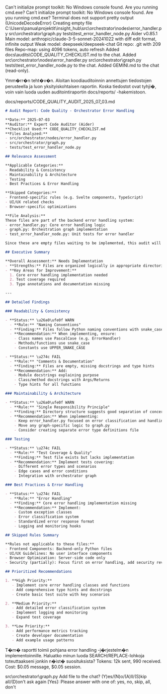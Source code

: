 ﻿Can't initialize prompt toolkit: No Windows console found. Are you running cmd.exe?
Can't initialize prompt toolkit: No Windows console found. Are you running cmd.exe?
Terminal does not support pretty output (UnicodeDecodeError)
Creating empty file C:\Users\panua\projektit\insight_hub\src\orchestrator\nodes\error_handler.py 
src\orchestrator\graph.py tests\test_error_handler_node.py
Aider v0.85.1
Main model: anthropic/claude-3-5-sonnet-20241022 with diff edit format, infinite output
Weak model: deepseek/deepseek-chat
Git repo: .git with 209 files
Repo-map: using 4096 tokens, auto refresh
Added docs\audits\CODE_QUALITY_CHECKLIST.md to the chat.
Added src\orchestrator\nodes\error_handler.py src\orchestrator\graph.py 
tests\test_error_handler_node.py to the chat.
Added GEMINI.md to the chat (read-only).

Ymm�rr�n teht�v�n. Aloitan koodiauditoinnin annettujen tiedostojen perusteella ja luon yksityiskohtaisen raportin. Koska tiedostot ovat tyhji�, voin vain luoda uuden auditointiraportin docs/reports/ -hakemistoon.

docs/reports/CODE_QUALITY_AUDIT_2025_07_03.md
````markdown
# Audit Report: Code Quality - Orchestrator Error Handling

**Date:** 2025-07-03
**Auditor:** Expert Code Auditor (Aider)
**Checklist Used:** CODE_QUALITY_CHECKLIST.md
**Files Analyzed:** 
- src/orchestrator/nodes/error_handler.py
- src/orchestrator/graph.py
- tests/test_error_handler_node.py

## Relevance Assessment

**Applicable Categories:**
- Readability & Consistency
- Maintainability & Architecture 
- Testing
- Best Practices & Error Handling

**Skipped Categories:**
- Frontend-specific rules (e.g. Svelte components, TypeScript)
- UI/UX related checks
- Browser-specific optimizations

**File Analysis:**
These files are part of the backend error handling system:
- error_handler.py: Core error handling logic
- graph.py: Orchestration graph implementation
- test_error_handler_node.py: Unit tests for error handler

Since these are empty files waiting to be implemented, this audit will focus on establishing baseline requirements and best practices to follow during implementation.

## Executive Summary

**Overall Assessment:** Needs Implementation
- **Strengths:** Files are organized logically in appropriate directories
- **Key Areas for Improvement:**
  1. Core error handling implementation needed
  2. Test coverage required
  3. Type annotations and documentation missing

---

## Detailed Findings

### Readability & Consistency

- **Status:** \u26a0\ufe0f WARN
  - **Rule:** "Naming Conventions"
  - **Finding:** Files follow Python naming conventions with snake_case, but implementation needed.
  - **Recommendation:** When implementing, ensure:
    - Class names use PascalCase (e.g. ErrorHandler)
    - Methods/functions use snake_case
    - Constants use UPPER_SNAKE_CASE

- **Status:** \u274c FAIL
  - **Rule:** "Comments & Documentation"
  - **Finding:** Files are empty, missing docstrings and type hints
  - **Recommendation:** Add:
    - Module docstrings explaining purpose
    - Class/method docstrings with Args/Returns
    - Type hints for all functions

### Maintainability & Architecture

- **Status:** \u26a0\ufe0f WARN
  - **Rule:** "Single Responsibility Principle"
  - **Finding:** Directory structure suggests good separation of concerns, but implementation needed
  - **Recommendation:** When implementing:
    - Keep error_handler.py focused on error classification and handling
    - Move any graph-specific logic to graph.py
    - Consider creating separate error type definitions file

### Testing

- **Status:** \u274c FAIL
  - **Rule:** "Test Coverage & Quality"
  - **Finding:** Test file exists but lacks implementation
  - **Recommendation:** Implement tests covering:
    - Different error types and scenarios
    - Edge cases and error conditions
    - Integration with orchestrator graph

### Best Practices & Error Handling

- **Status:** \u274c FAIL
  - **Rule:** "Error Handling"
  - **Finding:** Core error handling implementation missing
  - **Recommendation:** Implement:
    - Custom exception classes
    - Error classification system
    - Standardized error response format
    - Logging and monitoring hooks

## Skipped Rules Summary

**Rules not applicable to these files:**
- Frontend Components: Backend-only Python files
- UI/UX Guidelines: No user interface components
- Browser Optimization: Server-side code only
- Security (partially): Focus first on error handling, add security review later

## Prioritized Recommendations

1. **High Priority:**
   - Implement core error handling classes and functions
   - Add comprehensive type hints and docstrings
   - Create basic test suite with key scenarios

2. **Medium Priority:**
   - Add detailed error classification system
   - Implement logging and monitoring
   - Expand test coverage

3. **Low Priority:**
   - Add performance metrics tracking
   - Create developer documentation
   - Add example usage patterns
````

T�m� raportti toimii pohjana error handling -j�rjestelm�n implementoinnille. Haluatko minun luoda SEARCH/REPLACE-lohkoja toteuttaakseni jonkin n�ist� suosituksista?
Tokens: 12k sent, 990 received. Cost: $0.05 message, $0.05 session.

src\orchestrator\graph.py
Add file to the chat? (Y)es/(N)o/(A)ll/(S)kip all/(D)on't ask again [Yes]: Please answer with one of: yes, no, skip, all, don't
